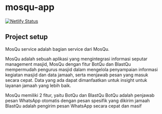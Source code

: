 # mosqu-app
[![Netlify Status](https://api.netlify.com/api/v1/badges/790741be-0a56-4130-9d0c-f0ce6a4adfbf/deploy-status)](https://app.netlify.com/sites/mosqu/deploys)

## Project setup
MosQu service adalah bagian service dari MosQu. 

MosQu adalah sebuah aplikasi yang mengintegrasi informasi seputar management masjid, MosQu dengan fitur BotQu dan BlastQu mempermudah pengurus masjid dalam mengelola penyampaian informasi kegiatan masjid dan data jamaah, serta menjawab pesan yang masuk secara cepat. Data yang ada dapat dimanfaatkan untuk insight untuk layanan jamaah yang lebih baik.

MosQu memiliki 2 fitur, yaitu BotQu dan BlastQu
BotQu adalah penjawab pesan WhatsApp otomatis dengan pesan spesifik yang dikirim jamaah
BlastQu adalah pengirim pesan WhatsApp secara cepat dan masif
